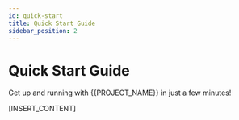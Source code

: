 ```yaml
---
id: quick-start
title: Quick Start Guide
sidebar_position: 2
---
```


# Quick Start Guide

Get up and running with {{PROJECT_NAME}} in just a few minutes!

[INSERT_CONTENT]